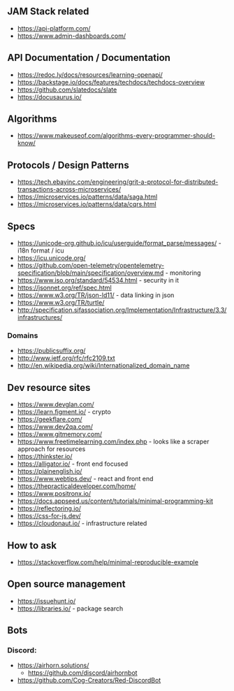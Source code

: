 
## JAM Stack related
* https://api-platform.com/
* https://www.admin-dashboards.com/

## API Documentation / Documentation
* https://redoc.ly/docs/resources/learning-openapi/
* https://backstage.io/docs/features/techdocs/techdocs-overview
* https://github.com/slatedocs/slate
* https://docusaurus.io/

## Algorithms 
* https://www.makeuseof.com/algorithms-every-programmer-should-know/

## Protocols / Design Patterns
* https://tech.ebayinc.com/engineering/grit-a-protocol-for-distributed-transactions-across-microservices/ 
* https://microservices.io/patterns/data/saga.html
* https://microservices.io/patterns/data/cqrs.html

## Specs
* https://unicode-org.github.io/icu/userguide/format_parse/messages/ - i18n format / icu
* https://icu.unicode.org/
* https://github.com/open-telemetry/opentelemetry-specification/blob/main/specification/overview.md - monitoring
* https://www.iso.org/standard/54534.html - security in it
* https://jsonnet.org/ref/spec.html
* https://www.w3.org/TR/json-ld11/ - data linking in json
* https://www.w3.org/TR/turtle/
* http://specification.sifassociation.org/Implementation/Infrastructure/3.3/infrastructures/


### Domains
* https://publicsuffix.org/
* http://www.ietf.org/rfc/rfc2109.txt
* http://en.wikipedia.org/wiki/Internationalized_domain_name

## Dev resource sites
* https://www.devglan.com/
* https://learn.figment.io/  - crypto 
* https://geekflare.com/
* https://www.dev2qa.com/
* https://www.gitmemory.com/
* https://www.freetimelearning.com/index.php - looks like a scraper approach for resources
* https://thinkster.io/
* https://alligator.io/ - front end focused
* https://plainenglish.io/
* https://www.webtips.dev/ - react and front end
* https://thepracticaldeveloper.com/home/
* https://www.positronx.io/
* https://docs.appseed.us/content/tutorials/minimal-programming-kit
* https://reflectoring.io/
* https://css-for-js.dev/
* https://cloudonaut.io/ - infrastructure related

## How to ask
* https://stackoverflow.com/help/minimal-reproducible-example

## Open source management
* https://issuehunt.io/
* https://libraries.io/ - package search

## Bots

### Discord:
* https://airhorn.solutions/
    * https://github.com/discord/airhornbot
* https://github.com/Cog-Creators/Red-DiscordBot